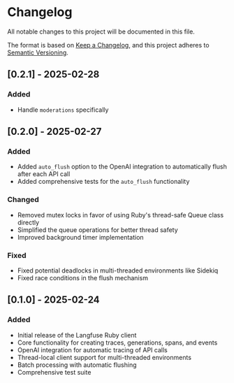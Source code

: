 # Changelog

All notable changes to this project will be documented in this file.

The format is based on [Keep a Changelog](https://keepachangelog.com/en/1.0.0/),
and this project adheres to [Semantic Versioning](https://semver.org/spec/v2.0.0.html).

## [0.2.1] - 2025-02-28

### Added

- Handle `moderations` specifically

## [0.2.0] - 2025-02-27

### Added

- Added `auto_flush` option to the OpenAI integration to automatically flush after each API call
- Added comprehensive tests for the `auto_flush` functionality

### Changed

- Removed mutex locks in favor of using Ruby's thread-safe Queue class directly
- Simplified the queue operations for better thread safety
- Improved background timer implementation

### Fixed

- Fixed potential deadlocks in multi-threaded environments like Sidekiq
- Fixed race conditions in the flush mechanism

## [0.1.0] - 2025-02-24

### Added

- Initial release of the Langfuse Ruby client
- Core functionality for creating traces, generations, spans, and events
- OpenAI integration for automatic tracing of API calls
- Thread-local client support for multi-threaded environments
- Batch processing with automatic flushing
- Comprehensive test suite
